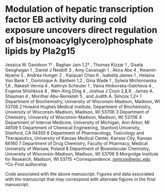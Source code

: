 # Modulation of hepatic transcription factor EB activity during cold exposure uncovers direct regulation of bis(monoacylglycero)phosphate lipids by Pla2g15

Jessica W. Davidson 1† , Raghav Jain 1,2† , Thomas Kizzar 1 , Gisela Geoghegan 1 , Daniel J
Nesbitt 3 , Amy Cavanagh 1 , Akira Abe 4 , Kwamin Nyame 5 , Andrea Hunger 2 , Xiaojuan
Chao 6 , Isabella James 1 , Helaina Von Bank 1 , Dominique A. Baldwin 1,2 , Gina Wade 1 ,
Sylwia Michorowska 1,6 , Rakesh Verma 4 , Kathryn Scheuler 1 , Vania Hinkovska-Galcheva 4 ,
Evgenia Shishkova 8 , Wen-Xing Ding 4 , Joshua J Coon 2,8,9 , James A. Shayman 4 , Monther
Abu-Remaileh 5 , and Judith A. Simcox 1,2*
1 Department of Biochemistry, University of Wisconsin-Madison, Madison, WI 53706
2 Howard Hughes Medical Institute, Department of Biochemistry, University of
Wisconsin-Madison, Madison, WI 53706
3 Department of Chemistry, University of Wisconsin-Madison, Madison, WI 53706
4 Department of Internal Medicine, University of Michigan, Ann Arbor, MI 48109
5 Department of Chemical Engineering, Stanford University, Stanford, CA 94305
6 Department of Pharmacology, Toxicology and Therapeutics, University of Kansas
Medical Center, Kansas City, Kansas 66160
7 Department of Drug Chemistry, Faculty of Pharmacy, Medical University of Warsaw,
Poland
8 Department of Biomolecular Chemistry, University of Wisconsin-Madison, Madison, WI
53706
9 Morgridge Institute for Research, Madison, WI 53715
*Correspondence: jsimcox@wisc.edu
†Co-First authorship


Code associated with the above manuscript. 
Figures and data associated with the manuscript that may correspond with alternate figures in the final manuscript. 


